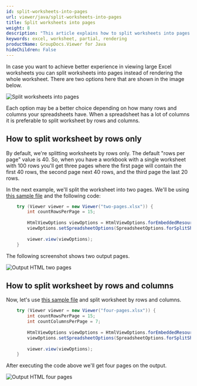 ```yaml
---
id: split-worksheets-into-pages
url: viewer/java/split-worksheets-into-pages
title: Split worksheets into pages
weight: 8
description: "This article explains how to split worksheets into pages when viewing Spreadsheets with GroupDocs.Viewer within your Java applications."
keywords: excel, worksheet, partial, rendering
productName: GroupDocs.Viewer for Java
hideChildren: False
---
```


In case you want to achieve better experience in viewing large Excel worksheets you can split worksheets into pages instead of rendering the whole worksheet. There are two options here that are shown in the image below.

![Split worksheets into pages](/viewer/java/images/split-worksheets-into-pages/split-by-rows-and-split-by-rows-and-columns.png)

Each option may be a better choice depending on how many rows and columns your spreadsheets have. When a spreadsheet has a lot of columns it is preferable to split worksheet by rows and columns.

## How to split worksheet by rows only

By default, we're splitting worksheets by rows only. The default "rows per page" value is 40. So, when you have a workbook with a single worksheet with 100 rows you'll get three pages where the first page will contain the first 40 rows, the second page next 40 rows, and the third page the last 20 rows.

In the next example, we'll split the worksheet into two pages. We'll be using [this sample file](/viewer/java/sample-files/split-worksheets-into-pages/two-pages.xlsx) and the following code:

```java
    try (Viewer viewer = new Viewer("two-pages.xlsx")) {
        int countRowsPerPage = 15;
    
        HtmlViewOptions viewOptions = HtmlViewOptions.forEmbeddedResources();
        viewOptions.setSpreadsheetOptions(SpreadsheetOptions.forSplitSheetIntoPages(countRowsPerPage));
    
        viewer.view(viewOptions);
    }
```

The following screenshot shows two output pages.

![Output HTML two pages](/viewer/java/images/split-worksheets-into-pages/output-html-two-pages.png)

## How to split worksheet by rows and columns

Now, let's use [this sample file](/viewer/java/sample-files/split-worksheets-into-pages/four-pages.xlsx) and split worksheet by rows and columns.

```java
    try (Viewer viewer = new Viewer("four-pages.xlsx")) {
        int countRowsPerPage = 15;
        int countColumnsPerPage = 7;
    
        HtmlViewOptions viewOptions = HtmlViewOptions.forEmbeddedResources();
        viewOptions.setSpreadsheetOptions(SpreadsheetOptions.forSplitSheetIntoPages(countRowsPerPage, countColumnsPerPage));
    
        viewer.view(viewOptions);
    }
```

After executing the code above we'll get four pages on the output.

![Output HTML four pages](/viewer/java/images/split-worksheets-into-pages/output-html-four-pages.png)
